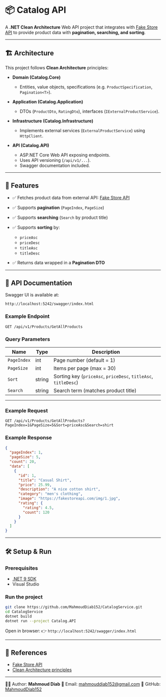 # 📦 Catalog API

A **.NET Clean Architecture** Web API project that integrates with [Fake Store API](https://fakestoreapi.com/products) to provide product data with **pagination, searching, and sorting**.

---

## 🏗️ Architecture

This project follows **Clean Architecture** principles:

* **Domain (Catalog.Core)**

  * Entities, value objects, specifications (e.g. `ProductSpecification`, `Pagination<T>`).

* **Application (Catalog.Application)**

  * DTOs (`ProductDto`, `RatingDto`), interfaces (`IExternalProductService`).

* **Infrastructure (Catalog.Infrastructure)**

  * Implements external services (`ExternalProductService`) using `HttpClient`.

* **API (Catalog.API)**

  * ASP.NET Core Web API exposing endpoints.
  * Uses API versioning (`/api/v1/...`).
  * Swagger documentation included.

---

## 🚀 Features

* ✅ Fetches product data from external API: [Fake Store API](https://fakestoreapi.com/products)
* ✅ Supports **pagination** (`PageIndex`, `PageSize`)
* ✅ Supports **searching** (`Search` by product title)
* ✅ Supports **sorting** by:

  * `priceAsc`
  * `priceDesc`
  * `titleAsc`
  * `titleDesc`
* ✅ Returns data wrapped in a **Pagination DTO**

---

## 📖 API Documentation

Swagger UI is available at:

```
http://localhost:5242/swagger/index.html
```

### Example Endpoint

```
GET /api/v1/Products/GetAllProducts
```

### Query Parameters

| Name        | Type   | Description                                                    |
| ----------- | ------ | -------------------------------------------------------------- |
| `PageIndex` | int    | Page number (default = 1)                                      |
| `PageSize`  | int    | Items per page (max = 30)                                      |
| `Sort`      | string | Sorting key (`priceAsc`, `priceDesc`, `titleAsc`, `titleDesc`) |
| `Search`    | string | Search term (matches product title)                            |

---

### Example Request

```http
GET /api/v1/Products/GetAllProducts?PageIndex=1&PageSize=5&Sort=priceAsc&Search=shirt
```

### Example Response

```json
{
  "pageIndex": 1,
  "pageSize": 5,
  "count": 20,
  "data": [
    {
      "id": 1,
      "title": "Casual Shirt",
      "price": 25.99,
      "description": "A nice cotton shirt",
      "category": "men's clothing",
      "image": "https://fakestoreapi.com/img/1.jpg",
      "rating": {
        "rating": 4.5,
        "count": 120
      }
    }
  ]
}
```

---

## 🛠️ Setup & Run

### Prerequisites

* [.NET 9 SDK](https://dotnet.microsoft.com/download/dotnet/9.0)
* Visual Studio 

### Run the project

```bash
git clone https://github.com/MahmoudDiab152/CatalogService.git
cd CatalogService
dotnet build
dotnet run --project Catalog.API
```

Open in browser:
👉 `http://localhost:5242/swagger/index.html`

---

## 📌 References

* [Fake Store API](https://fakestoreapi.com/products)
* [Clean Architecture principles](https://github.com/jasontaylordev/CleanArchitecture)

---

👨‍💻 Author: **Mahmoud Diab**
📧 Email: [mahmouddiab152@gmail.com](mailto:mahmouddiab152@gmail.com)
🔗 GitHub: [MahmoudDiab152](https://github.com/MahmoudDiab152)


